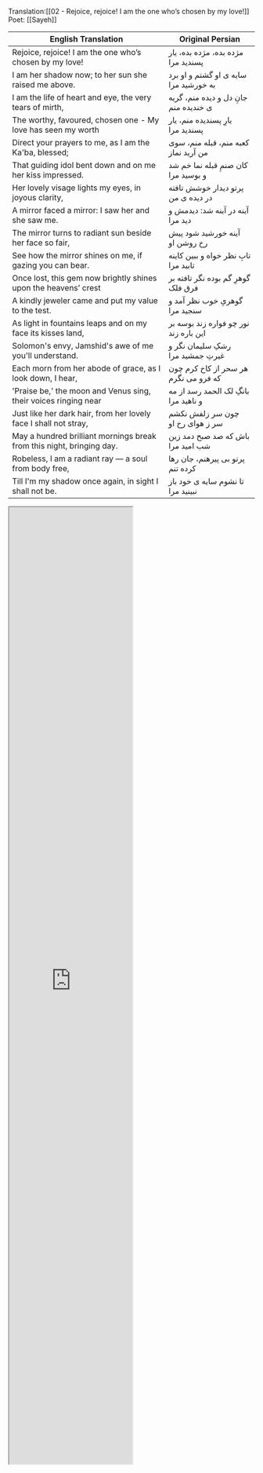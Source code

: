 
Translation:[[02 - Rejoice, rejoice! I am the one who’s chosen by my love!]]  
Poet: [[Sayeh]] 

| English Translation                                                   | Original Persian                      |
| --------------------------------------------------------------------- | ------------------------------------- |
| Rejoice, rejoice! I am the one who’s chosen by my love!               | مژده بده، مژده بده، یار پسندید مرا    |
| I am her shadow now; to her sun she raised me above.                  | سایه ی او گشتم و او برد به خورشید مرا |
| I am the life of heart and eye, the very tears of mirth,              | جانِ دل و دیده منم، گریه ی خندیده منم |
| The worthy, favoured, chosen one - My love has seen my worth          | یارِ پسندیده منم، یار پسندید مرا      |
| Direct your prayers to me, as I am the Ka'ba, blessed;                | کعبه منم، قبله منم، سوی من آرید نماز  |
| That guiding idol bent down and on me her kiss impressed.             | کان صنمِ قبله نما خم شد و بوسید مرا   |
| Her lovely visage lights my eyes, in joyous clarity,                  | پرتو دیدار خوشش تافته در دیده ی من    |
| A mirror faced a mirror: I saw her and she saw me.                    | آینه در آینه شد: دیدمش و دید مرا      |
| The mirror turns to radiant sun beside her face so fair,              | آینه خورشید شود پیش رخ روشن او        |
| See how the mirror shines on me, if gazing you can bear.              | تابِ نظر خواه و ببین کاینه تابید مرا  |
| Once lost, this gem now brightly shines upon the heavens’ crest       | گوهرِ گم بوده نگر تافته بر فرق فلک    |
| A kindly jeweler came and put my value to the test.                   | گوهریِ خوب نظر آمد و سنجید مرا        |
| As light in fountains leaps and on my face its kisses land,           | نور چو فواره زند بوسه بر این باره زند |
| Solomon's envy, Jamshid's awe of me you'll understand.                | رشکِ سلیمان نگر و غیرتِ جمشید مرا     |
| Each morn from her abode of grace, as I look down, I hear,            | هر سحر از کاخ کرم چون که فرو می نگرم  |
| 'Praise be,' the moon and Venus sing, their voices ringing near       | بانگِ لک الحمد رسد از مه و ناهید مرا  |
| Just like her dark hair, from her lovely face I shall not stray,      | چون سر زلفش نکشم سر ز هوای رخ او      |
| May a hundred brilliant mornings break from this night, bringing day. | باش که صد صبح دمد زین شب امید مرا     |
| Robeless, I am a radiant ray — a soul from body free,                 | پرتو بی پیرهنم، جان رها کرده تنم      |
| Till I'm my shadow once again, in sight I shall not be.               | تا نشوم سایه ی خود باز نبینید مرا     |

<iframe title="Ayeneh Dar Ayeneh" src="https://www.youtube.com/embed/TVxwpdHEATY?start=85&amp;feature=oembed" height="50" width="75" style="aspect-ratio: 1 / 1; width: 50%; height: 50%;" allowfullscreen="" allow="fullscreen"></iframe>
